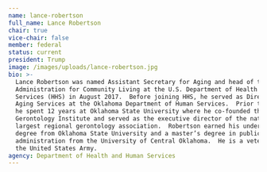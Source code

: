 ```yaml
---
name: lance-robertson
full_name: Lance Robertson
chair: true
vice-chair: false
member: federal
status: current
president: Trump
image: /images/uploads/lance-robertson.jpg
bio: >-
  Lance Robertson was named Assistant Secretary for Aging and head of the
  Administration for Community Living at the U.S. Department of Health and Human
  Services (HHS) in August 2017.  Before joining HHS, he served as Director of
  Aging Services at the Oklahoma Department of Human Services.  Prior to that,
  he spent 12 years at Oklahoma State University where he co-founded the
  Gerontology Institute and served as the executive director of the nation's
  largest regional gerontology association.  Robertson earned his undergraduate
  degree from Oklahoma State University and a master’s degree in public
  administration from the University of Central Oklahoma.  He is a veteran of
  the United States Army.
agency: Department of Health and Human Services
---
```


